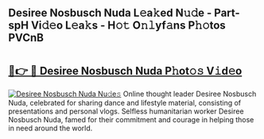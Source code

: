 ## Desiree Nosbusch Nuda L𝚎a𝚔ed N𝚞𝚍e - Part-spH Vi𝚍𝚎o L𝚎a𝚔s - H𝚘𝚝 O𝚗𝚕yf𝚊ns P𝚑𝚘tos PVCnB

# <h2><a href="http://kfa0wq.oniu.top/?m=Desiree+Nosbusch+Nuda">🔗👉 🔴 Desiree Nosbusch Nuda P𝚑ot𝚘𝚜 V𝚒d𝚎o</a></h2>

[![Desiree Nosbusch Nuda Nu𝚍e𝚜](https://i.imgur.com/0qMVB7G.gif)](http://kfa0wq.oniu.top/?m=Desiree+Nosbusch+Nuda)
Online thought leader Desiree Nosbusch Nuda, celebrated for sharing dance and lifestyle material, consisting of presentations and personal vlogs. Selfless humanitarian worker Desiree Nosbusch Nuda, famed for their commitment and courage in helping those in need around the world.  

